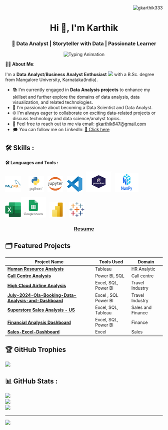 
<p align="Right"> <img src="https://komarev.com/ghpvc/?username=gkarthik333&label=Profile%20views&color=0e75b6&style=flat" alt="gkarthik333" /> </p>                
  
<h1 align="center">Hi 👋, I'm Karthik</h1>                 
<h3 align="center">🚀 Data Analyst | Storyteller with Data | Passionate Learner</h3>              
<p align="center">        
  <img src="https://readme-typing-svg.demolab.com?font=Fira+Code&size=24&duration=4000&pause=1000&color=3498db&center=true&width=600&lines=Identify+Problem;Gather+Data;Analyze+Data;Find+Solutions" alt="Typing Animation" />
</p>

   
👨‍💻 **About** **Me**:

I'm a **Data** **Analyst**/**Business** **Analyst** **Enthusiast** <img src="https://media.giphy.com/media/WUlplcMpOCEmTGBtBW/giphy.gif" width="30"> with a B.Sc. degree from Mangalore University, Karnataka(India).
- :books: I'm currently engaged in **Data** **Analysis** **projects** to enhance my skillset and further explore the domains of data analysis, data visualization, and related technologies.
- :briefcase: I'm passionate about becoming a Data Scientist and Data Analyst.
- :globe_with_meridians: I'm always eager to collaborate on exciting data-related projects or discuss technology and data science/analyst topics.
- :email: Feel free to reach out to me via email: gkarthik647@gmail.com
- :right_anger_bubble: You can follow me on LinkedIn:  <a href="https://www.linkedin.com/in/karthikgk-id333/">🔗 Click here</a>
  

## 🛠 Skills :


**:hammer_and_wrench: Languages and Tools :**
 

[<img src="https://github.com/gkarthik333/gkarthik333/blob/main/Mysql.png" title="MySQL" alt="MySQL" width="50" height="50"/>](https://www.mysql.com/)&nbsp;&nbsp;&nbsp;&nbsp;&nbsp;&nbsp;[<img src="https://github.com/gkarthik333/gkarthik333/blob/main/python.png" title="Python" alt="Python" width="50" height="50"/>](https://www.python.org/)&nbsp;&nbsp;&nbsp;[<img src="https://github.com/gkarthik333/gkarthik333/blob/main/jupyter.png" title="Jupyter Notebook" alt="Jupyter Notebook" width="50" height="50"/>](https://jupyter.org/)&nbsp;&nbsp;&nbsp;[<img src="https://github.com/gkarthik333/gkarthik333/blob/main/VS%20Code.png" title="VS Code" alt="VS Code" width="50" height="50"/>](https://code.visualstudio.com/)&nbsp;&nbsp;&nbsp;[<img src="https://github.com/gkarthik333/gkarthik333/blob/main/Pandas.png" title="Pandas" alt="Pandas" width="80" height="65"/>](https://pandas.pydata.org/)&nbsp;&nbsp;&nbsp;[<img src="https://github.com/gkarthik333/gkarthik333/blob/main/Numpy.png" title="NumPy" alt="NumPy" width="75" height="60"/>](https://numpy.org/)&nbsp;&nbsp;&nbsp;<br>

[<img src="https://github.com/gkarthik333/gkarthik333/blob/main/Excel.png" title="Excel" alt="Excel" width="50" height="50"/>](https://www.microsoft.com/en/microsoft-365/excel?market=af)[<img src="https://github.com/gkarthik333/gkarthik333/blob/main/Google%20sheets.png" title="Google Sheets" alt="Google Sheets" width="80" height="65"/>](https://workspace.google.com/intl/en_in/products/sheets/)&nbsp;&nbsp;&nbsp;[<img src="https://github.com/gkarthik333/gkarthik333/blob/main/Power%20BI.png" title="Power BI" alt="Power BI" width="50" height="50"/>](https://www.microsoft.com/en-us/power-platform/products/power-bi)&nbsp;&nbsp;&nbsp;[<img src="https://github.com/gkarthik333/gkarthik333/blob/main/Tableau.png" title="Tableau" alt="Tableau" width="50" height="50"/>](https://www.tableau.com/)


<h3 align="center"><a href="https://github.com/gkarthik333/gkarthik333/blob/main/Karthik%20Gk%20-%20Data%20Analyst.pdf">Resume</a></h3>   

## 🗂️ Featured Projects

| **Project Name**                                                                                      | **Tools Used**                     | **Domain**              |
|-------------------------------------------------------------------------------------------------------|------------------------------------|-------------------------|
| [**Human Resource Analysis**](https://github.com/gkarthik333/Human_Resources_Dashboard) |  Tableau     | HR Analytic      |
| [**Call Centre Analysis**](https://github.com/gkarthik333/Call-Center-Dashboard/tree/main) |  Power BI, SQL     | Call centre      |
| [**High Cloud Airline Analysis**](https://github.com/gkarthik333/High-Cloud-Airline-Analysis) | Excel, SQL, Power BI     |Travel Industry      |
| [**July-2024-Ola-Booking-Data-Analysis-and-Dashboard**](https://github.com/gkarthik333/July-2024-Ola-Booking-Data-Analysis-and-Dashboard)  | Excel , SQL Power BI                          | Travel Industry           |
| [**Superstore Sales Analysis - US**](https://github.com/gkarthik333/Superstore-Dashboard) | Excel, SQL, Tableau                  | Sales and Finance       |
| [**Financial Analysis Dashboard**](https://github.com/gkarthik333/Financial-Analysis)| Excel, SQL, Power BI     |  Finance             |
| [**Sales-Excel-Dashboard**](https://github.com/gkarthik333/Sales-Excel-Dashboard) | Excel                | Sales        |


## 🏆 GitHub Trophies
  ![](https://github-profile-trophy.vercel.app/?username=gkarthik333&theme=dark&no-frame=true&no-bg=true&margin-w=4)

## 📊 GitHub Stats :
![](https://github-readme-streak-stats.herokuapp.com/?user=gkarthik333&theme=dark&hide_border=false)<br/>
![](https://github-readme-stats.vercel.app/api?username=gkarthik333&theme=dark&hide_border=false&include_all_commits=false&count_private=false)<br/>
![](https://github-readme-stats.vercel.app/api/top-langs/?username=gkarthik333&theme=dark&hide_border=false&include_all_commits=false&count_private=false&layout=compact)

----------------
[![](https://visitcount.itsvg.in/api?id=gkarthik333&icon=0&color=0)](https://visitcount.itsvg.in)








<!-- Proudly created with GPRM ( https://gprm.itsvg.in ) -->


<!---
gkarthik333/gkarthik333 is a ✨ special ✨ repository because its `README.md` (this file) appears on your GitHub profile.
You can click the Preview link to take a look at your changes.
--->
